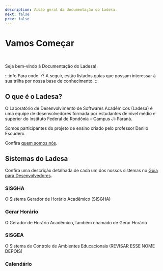 ```yaml
---
description: Visão geral da documentação do Ladesa.
next: false
prev: false
---
```


<script setup lang="ts">
import LinkCard from "../../components/LinkCard.vue";
import HelpfulMessage from "../../components/HelpfulMessage.vue";
</script>

# Vamos Começar

<br/>

<HelpfulMessage />

Seja bem-vindo à Documentação do Ladesa!

:::info Para onde ir?
A seguir, estão listados guias que possam interessar à sua trilha por nossa base de conhecimento.
:::

<!-- :::tip Bem-vindo!
Seja bem-vindo à Documentação do Ladesa.
:::-->

<LinkCard
  title="Guia para Usuários"
  description="Navegue pela documentação destinada aos utilizadores do sistema."
  href="/user-guides/introduction"
/>

<LinkCard
  title="Guia para Desenvolvedores"
  description="Navegue pela documentação destinada aos desenvolvedores do sistema."
  href="/developers"
/>

## O que é o Ladesa?

O Laboratório de Desenvolvimento de Softwares Acadêmicos (Ladesa) é uma equipe de desenvolvedores formada por estudantes de nível médio e superior do Instituto Federal de Rondônia – Campus Ji-Paraná.

Somos participantes do projeto de ensino criado pelo professor Danilo Escudero.

Confira [quem somos nós](#).

## Sistemas do Ladesa

Confira uma descrição detalhada de cada um dos nossos sistemas no [Guia para Desenvolvedores](/developers).

### SISGHA

O Sistema Gerador de Horário Acadêmico (SISGHA)

### Gerar Horário

O Gerador de Horário Acadêmico, também chamado de Gerar Horário

### SISGEA

O Sistema de Controle de Ambientes Educacionais (REVISAR ESSE NOME DEPOIS)

### Calendário
